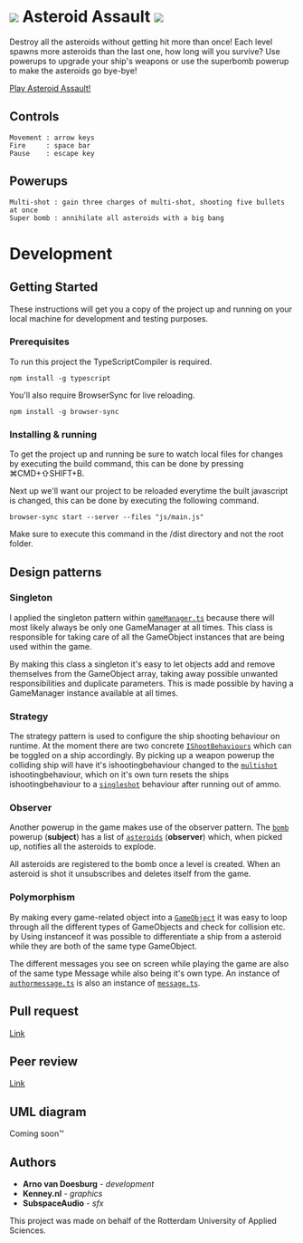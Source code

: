 #  ![](https://raw.githubusercontent.com/ArnovanDoesburg/CMTPRG01-8/feature/Collision/dist/img/meteor/tiny2.png) Asteroid Assault ![](https://raw.githubusercontent.com/ArnovanDoesburg/CMTPRG01-8/feature/Collision/dist/img/meteor/tiny1.png)

Destroy all the asteroids without getting hit more than once! Each level spawns more asteroids than the last one, how long will you survive? Use powerups to upgrade your ship's weapons or use the superbomb powerup to make the asteroids go bye-bye!

[Play Asteroid Assault!](http://arnovandoesburg.nl/AsteroidAssault/)

## Controls
```
Movement : arrow keys
Fire     : space bar
Pause    : escape key
```

## Powerups
```
Multi-shot : gain three charges of multi-shot, shooting five bullets at once
Super bomb : annihilate all asteroids with a big bang
```

# Development

## Getting Started 

These instructions will get you a copy of the project up and running on your local machine for development and testing purposes.

### Prerequisites

To run this project the TypeScriptCompiler is required.

```
npm install -g typescript
```

You'll also require BrowserSync for live reloading.

```
npm install -g browser-sync
```

### Installing & running

To get the project up and running be sure to watch local files for changes by executing the build command, this can be done by pressing ⌘CMD+⇧SHIFT+B.

Next up we'll want our project to be reloaded everytime the built javascript is changed, this can be done by executing the following command.

```
browser-sync start --server --files "js/main.js"
```

Make sure to execute this command in the /dist directory and not the root folder.

## Design patterns

### Singleton
I applied the singleton pattern within [`gameManager.ts`](dev/gameObjects/managers/gameManager.ts "Go to the GameManager Class") because there will most likely always be only one GameManager at all times. This class is responsible for taking care of all the GameObject instances that are being used within the game. 

By making this class a singleton it's easy to let objects add and remove themselves from the GameObject array, taking away possible unwanted responsibilities and duplicate parameters. This is made possible by having a GameManager instance available at all times.

### Strategy

The strategy pattern is used to configure the ship shooting behaviour on runtime. At the moment there are two concrete [`IShootBehaviours`](dev/strategy "Go to the strategy pattern classes") which can be toggled on a ship accordingly. By picking up a weapon powerup the colliding ship will have it's ishootingbehaviour changed to the [`multishot`](dev/strategy/multiShot.ts "Go to the multishot class") ishootingbehaviour, which on it's own turn resets the ships ishootingbehaviour to a [`singleshot`](dev/strategy/singleShot.ts "Go to the singleshot class") behaviour after running out of ammo.

### Observer

Another powerup in the game makes use of the observer pattern. The [`bomb`](dev/gameObjects/bomb.ts "Go to the bomb class") powerup (**subject**) has a list of [`asteroids`](dev/gameObjects/asteroid.ts "Go to the asteroid class") (**observer**) which, when picked up, notifies all the asteroids to explode.

All asteroids are registered to the bomb once a level is created. When an asteroid is shot it unsubscribes and deletes itself from the game.

### Polymorphism

By making every game-related object into a [`GameObject`](dev/gameObject.ts "Go to the gameobject class") it was easy to loop through all the different types of GameObjects and check for collision etc. by Using instanceof it was possible to differentiate a ship from a asteroid while they are both of the same type GameObject.

The different messages you see on screen while playing the game are also of the same type Message while also being it's own type. An instance of [`authormessage.ts`](dev/UI/messages/authorMessage.ts "Go to the authormessage class") is also an instance of [`message.ts`](dev/UI/messages/message.ts "Go to the message class"). 

## Pull request

[Link](https://github.com/Tim0182/CMTPRG01-8/pull/2)

## Peer review

[Link](https://github.com/Tim0182/CMTPRG01-8/issues/6)

## UML diagram

Coming soon™

## Authors

* **Arno van Doesburg** - *development*
* **Kenney.nl** - *graphics*
* **SubspaceAudio** - *sfx*


This project was made on behalf of the Rotterdam University of Applied Sciences.
